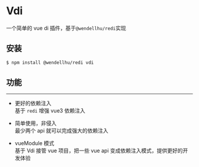# Vdi

一个简单的 vue di 插件，基于`@wendellhu/redi`实现

## 安装

```bash
$ npm install @wendellhu/redi vdi
```

## 功能

---

-   更好的依赖注入  
    基于 `redi` 增强 vue3 依赖注入

-   简单使用，非侵入  
    最少两个 api 就可以完成强大的依赖注入

-   vueModule 模式  
    基于 Vdi 接管 vue 项目，把一些 vue api 变成依赖注入模式，提供更好的开发体验
